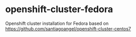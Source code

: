 # openshift-cluster-fedora
Openshift cluster installation for Fedora 
based on https://github.com/santiagoangel/openshift-cluster-centos7
